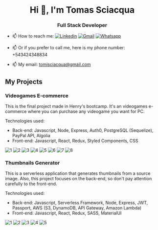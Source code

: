 <h1 align="center">Hi 👋, I'm Tomas Sciacqua</h1>
<h3 align="center">Full Stack Developer</h3>

- 📫 How to reach me: [![Linkedin](https://img.shields.io/badge/LinkedIn-0077B5?style=for-the-badge&logo=linkedin&logoColor=white)](https://www.linkedin.com/in/tomas-sciacqua) [![Gmail](https://img.shields.io/badge/Gmail-D14836?style=for-the-badge&logo=gmail&logoColor=white)](mailto:tomisciacqua@gmail.com) [![Whatsapp](https://img.shields.io/badge/WhatsApp-25D366?style=for-the-badge&logo=whatsapp&logoColor=white)](https://api.whatsapp.com/send/?phone=543424348834&text&app_absent=0)

- 📫 Or if you prefer to call me, here is my phone number: +543424348834

- 📫 My email: tomisciacqua@gmail.com

## My Projects

### Videogames E-commerce

This is the final project made in Henry's bootcamp. It's an videogames e-commerce where you can purchase any videogame you want for PC.

Technologies used:

- Back-end:
  Javascript, Node, Express, Auth0, PostgreSQL (Sequelize), PayPal API, Algolia
- Front-end:
  Javascript, React, Redux, Styled Components, CSS

<img src="/images/videogames-ecommerce/1.png" alt="1"/>
<img src="/images/videogames-ecommerce/2.png" alt="2"/>
<img src="/images/videogames-ecommerce/3.png" alt="3"/>
<img src="/images/videogames-ecommerce/4.png" alt="4"/>
<img src="/images/videogames-ecommerce/5.png" alt="5"/>
<img src="/images/videogames-ecommerce/6.png" alt="6"/>
<img src="/images/videogames-ecommerce/7.png" alt="7"/>
<img src="/images/videogames-ecommerce/8.png" alt="8"/>

### Thumbnails Generator

This is a serverless application that generates thumbnails from a source image. Also, this project focuses on the back-end, so don't pay attention carefully to the front-end.

Technologies used:

- Back-end:
  Javascript, Serverless Framework, Node, Express, JWT, Passport, AWS (S3, DynamoDB, API Gateway, Amazon Lambda)
- Front-end:
  Javascript, React, Redux, SASS, MaterialUI

<img src="/images/thumbnails-generator/1.png" alt="1"/>
<img src="/images/thumbnails-generator/2.png" alt="2"/>
<img src="/images/thumbnails-generator/3.png" alt="3"/>
<img src="/images/thumbnails-generator/4.png" alt="4"/>
<img src="/images/thumbnails-generator/5.png" alt="5"/>
